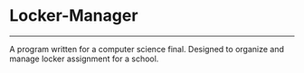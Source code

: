 # Locker-Manager
---
A program written for a computer science final. Designed to organize and manage locker assignment for a school.
